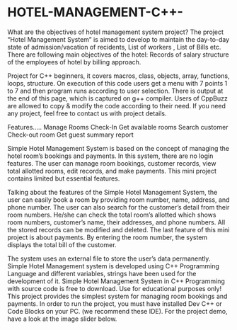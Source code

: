 # HOTEL-MANAGEMENT-C++-
What are the objectives of hotel management system project? The project “Hotel Management System” is aimed to develop to maintain the day-to-day state of admission/vacation of recidents, List of workers , List of Bills etc. There are following main objectives of the hotel: Records of salary structure of the employees of hotel by billing approach.

Project for C++ beginners, it covers macros, class, objects, array, functions, loops, structure. On execution of this code users get a menu with 7 points 1 to 7 and then program runs according to user selection. There is output at the end of this page, which is captured on g++ compiler. Users of CppBuzz are allowed to copy & modify the code according to their need. If you need any project, feel free to contact us with project details.

Features..... Manage Rooms Check-In Get available rooms Search customer Check-out room Get guest summary report

Simple Hotel Management System is based on the concept of managing the hotel room’s bookings and payments. In this system, there are no login features. The user can manage room bookings, customer records, view total allotted rooms, edit records, and make payments. This mini project contains limited but essential features.

Talking about the features of the Simple Hotel Management System, the user can easily book a room by providing room number, name, address, and phone number. The user can also search for the customer’s detail from their room numbers. He/she can check the total room’s allotted which shows room numbers, customer’s name, their addresses, and phone numbers. All the stored records can be modified and deleted. The last feature of this mini project is about payments. By entering the room number, the system displays the total bill of the customer.

The system uses an external file to store the user’s data permanently. Simple Hotel Management system is developed using C++ Programming Language and different variables, strings have been used for the development of it. Simple Hotel Management System in C++ Programming with source code is free to download. Use for educational purposes only! This project provides the simplest system for managing room bookings and payments. In order to run the project, you must have installed Dev C++ or Code Blocks on your PC. (we recommend these IDE). For the project demo, have a look at the image slider below.
